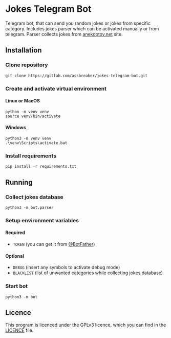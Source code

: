# Jokes Telegram Bot

Telegram bot, that can send you random jokes or jokes from specific category.
Includes jokes parser which can be activated manually or from telegram.
Parser collects jokes from [anekdotov.net](https://anekdotov.net) site.

## Installation

### Clone repository

```shell
git clone https://gitlab.com/assbreaker/jokes-telegram-bot.git
```

### Create and activate virtual environment

#### Linux or MacOS

```shell
python -m venv venv
source venv/bin/activate
```

#### Windows

```shell
python3 -m venv venv
.\venv\Scripts\activate.bat
```

### Install requirements

```shell
pip install -r requirements.txt
```

## Running

### Collect jokes database

```shell
python3 -m bot.parser
```

### Setup environment variables

#### Required

* `TOKEN` (you can get it from [@BotFather]((https://t.me/BotFather)))

#### Optional

* `DEBUG` (insert any symbols to activate debug mode)
* `BLACKLIST` (list of unwanted categories while collecting jokes database)

### Start bot

```shell
python3 -m bot
```

## Licence

This program is licenced under the GPLv3 licence, which you can find in the [LICENCE](LICENCE) file.
